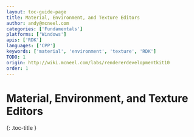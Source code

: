 ```yaml
---
layout: toc-guide-page
title: Material, Environment, and Texture Editors
author: andy@mcneel.com
categories: ['Fundamentals']
platforms: ['Windows']
apis: ['RDK']
languages: ['CPP']
keywords: ['material', 'environment', 'texture', 'RDK']
TODO: 1
origin: http://wiki.mcneel.com/labs/rendererdevelopmentkit10
order: 1
---
```



# Material, Environment, and Texture Editors
{: .toc-title }

